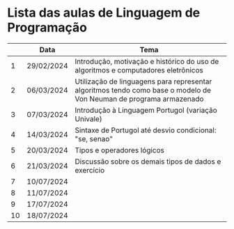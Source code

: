 # Lista das aulas de Linguagem de Programação

|   |Data	|Tema	|
|---|---|---|
|1	|29/02/2024	|Introdução, motivação e histórico do uso de algoritmos e computadores eletrônicos	|
|2	|06/03/2024	|Utilização de linguagens para representar algoritmos tendo como base o modelo de Von Neuman de programa armazenado	|
|3	|07/03/2024	|Introdução à Linguagem Portugol (variação Univale)	|
|4	|14/03/2024	|Sintaxe de Portugol até desvio condicional: "se, senao"	|
|5	|20/03/2024	|Tipos e operadores lógicos	|
|6	|21/03/2024	|Discussão sobre os demais tipos de dados e exercício	|
|7	|10/07/2024	|	|
|8	|11/07/2024	|	|
|9	|17/07/2024	|	|
|10	|18/07/2024	|	|
